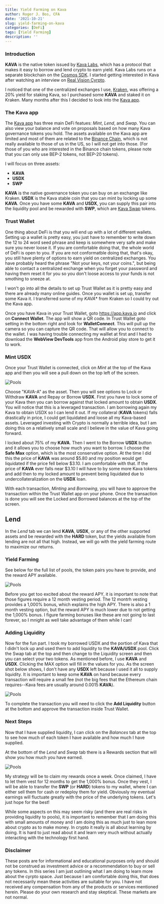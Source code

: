 ```yaml
---
title: Yield Farming on Kava
author: Roger J. Bos, CFA
date: '2021-10-21'
slug: yield-farming-on-kava
categories: [DeFi]
tags: [Yield Farming]
description: ''
---
```


### Introduction ###

**KAVA** is the native token issued by [Kava Labs](https://www.kava.io/), which has a protocol that makes it easy to borrow and lend crypto to earn yield.  Kava Labs runs on a separate blockchain on the [Cosmos SDK](https://v1.cosmos.network/sdk).  I started getting interested in Kava after watching an interview on [Real Vision Cyrpto](https://www.realvision.com/shows/the-interview-crypto/videos/kava-labs-centralizing-financial-services-for-a-defi-future).

I noticed that one of the centralized exchanges I use, [Kraken](https://www.kraken.com/), was offering a 20% yield for staking Kava, so I purchased some **KAVA** and staked it on Kraken.  Many months after this I decided to look into the [Kava app](https://app.kava.io/).

### The Kava app ###

The [Kava app](https://app.kava.io/) has three main DeFi featues: *Mint*, *Lend*, and *Swap*.  You can also view your balance and vote on proposals based on how many Kava governance tokens you hold.  The assets available on the Kava app are limited and most of them are related to the [Binance Chain](https://www.binance.org/en), which is not really available to those of us in the US, so I will not get into those. (For those of you who are interested in the Binance chain tokens, please note that you can only use BEP-2 tokens, not BEP-20 tokens).

I will focus on three assets: 
- **KAVA**
- **USDX**
- **SWP**

**KAVA** is the native governance token you can buy on an exchange like Kraken.  **USDX** is the Kava stable coin that you can mint by locking up some **KAVA**.  Once you have some **KAVA** and **USDX**, you can supply this pair into the liquidity pool and be rewarded with **SWP**, which are [Kava Swap](https://www.kava.io/swap) tokens.

### Trust Wallet ###

One thing about DeFi is that you will end up with a lot of different wallets.  Setting up a wallet is pretty easy, you just have to remember to write down the 12 to 24 word seed phrase and keep is somewhere very safe and make sure you never loose it.  If you are comfortable doing that, the whole world of DeFi is open to you.  If you are not conformatble doing that, that's okay, you still have plenty of options to earn yield on centralized exchanges.  You have probably heard the phrase "Not your keys, not your coins.", but being able to contact a centralized exchange when you forget your password and having them reset it for you so you don't loose access to your funds is not smothing to sneeze at.

I won't go into all the details to set up Trust Wallet as it is pretty easy and there are already many online guides.  Once you wallet is set up, transfer some Kava it.  I transferred some of my *KAVA** from Kraken so I could try out the Kava app.

Once you have Kava in your Trust Wallet, goto https://app.kava.io and click on __Connect Wallet__.  The app will show a QR code.  In Trust Wallet goto setting in the bottom right and look for __WalletConnect__.  This will pull up the camera so you can capture the QR code.  That will allow you to connect to the wallet.  I was having trouble connecting my walllet at first and I had to download the __WebView DevTools__ app from the Android play store to get it to work.

### Mint **USDX** ###

Once your Trust Wallet is connected, click on *Mint* at the top of the Kava app and then you will see a pull down on the top left of the screen.  

![Pools](/img/kava_mint.png)

Choose "KAVA-A" as the asset.  Then you will see options to Lock or Withdraw **KAVA** and Repay or Borrow **USDX**.  First you have to lock some of your Kava then you can borrow against that locked amount to obtain **USDX**.  You will notice that this is a leveraged transaction.  I am borrowing again my Kava to obtain USDX so I can lend it out.  If my collateral (**KAVA** tokens) falls drastically in price, I could get liquidated and loose all my Kava-based assets.  Leveraged investing with Crypto is normally a terrible idea, but I am doing this on a relatively small scale and I believe in the value of Kava going forward.  

I locked about 75% of my **KAVA**.  Then I went to the Borrow **USDX** button and it allows you to choose how much you want to borrow.  I choose the __Safe Max__ option, which is the most conservative option.  At the time I did this the price of **KAVA** was around $5.80 and my position would get liquidated if the price fell below $3.10.  I am comfortable with that.  If the price of **KAVA** ever falls near $3.10 I will have to by some more Kava tokens and add then to my locked amount to prevent being liquidated due to undercollateralization on the **USDX** loan.

With each transaction, *Minting* and *Borrowing*, you will have to approve the transaction within the Trust Wallet app on your phone.  Once the transaction is done you will see the Locked and Borrowed balances at the top of the screen.

## Lend ##

In the *Lend* tab we can lend **KAVA**, **USDX**, or any of the other supported assets and be rewarded with the **HARD** token, but the yields available from lending are not all that high.  Instead, we will go with the yield farming route to maximize our returns.

### Yield Farming ###

See below for the full list of pools, the token pairs you have to provide, and the reward APY available.

![Pools](/img/kava_top_pools.png)

Before you get too excited about the reward APY, it is important to note that those figures require a 12 month vesting period.  The 12 montrh vesting provides a 1,000% bonus, which explains the high APY.  There is also a 1 month vesting option, but the reward APY is much lower due to not getting the 1,000% bonus.  I figure farming bonuses like these are not going to last forever, so I mnight as well take advantage of them while I can!

### Adding Liquidity ###

Now for the fun part.  I took my borrowed USDX and the portion of Kava that I didn't lock up and used them to add liquidity to the **KAVA/USDX** pool.  Click the Swap tab at the top and then change to the Liquidity screen and then you can select your two tokens.  As mentioned before, I use **KAVA** and **USDX**.  Clicking the MAX option will fill in the values for you.  As the screen shot below shows, I don't have any **USDX** left because I used it all to supply liquidity.  It is important to keep some **KAVA** on hand because every transaction will require a small fee (not the big fees that the Ethereum chain requires--Kava fees are usually around 0.0015 **KAVA**).

![Pools](/img/kava_liquidity.png)

To complete the transaction you will need to click the __Add Liquidity__ button at the bottom and approve the transaction inside Trust Wallet.

### Next Steps ###

Now that I have supplied liquidity, I can click on the *Balances* tab at the top to see how much of each token I have available and how much I have supplied.

At the bottom of the *Lend* and *Swap* tab there is a Rewards section that will show you how much you have earned.  

![Pools](/img/kava_rewards.png)

My strategy will be to claim my rewards once a week.  Once claimed, I have to let them vest for 12 months to get the 1,000% bonus.  Once they vest, I will be able to transfer the **SWP** (or **HARD**) tokens to my wallet, where I can either sell them for cash or redeploy them for yield.  Obviously my eventual earnings will fluctuate greatly with the price of the underlying tokens.  Let's just hope for the best!

While some aspects on this may seem risky (and there are real risks in providing liquidity to pools), it is important to remember that I am doing this with small amounts of money and I am doing this as much just to lean more about crypto as to make money.  In crypto it really is all about learning by doing.  It is hard to just read about it and learn very much without actually interacting with the technology first hand.

### Disclaimer ###

These posts are for informational and educational purposes only and should not be construed as investment advice or a recommendation to buy or sell any tokens.  In this series I am just outlining what I am doing to learn more about the cyrpto space.  Just because I am comfortable doing this, that does not necessarily mean these activities are suitable for you.  I have not received any compensation from any of the products or services mentioned herein.  Please do your own research and stay skeptical.  These markets are not normal.
